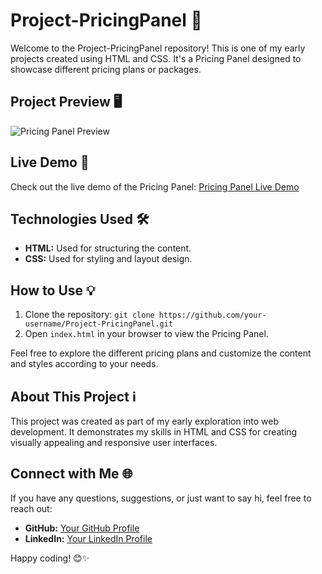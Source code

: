 # Project-PricingPanel 🌟

Welcome to the Project-PricingPanel repository! This is one of my early projects created using HTML and CSS. It's a Pricing Panel designed to showcase different pricing plans or packages. 

## Project Preview 🖥️

![Pricing Panel Preview](https://github.com/mandartule/Project-PricingPanel/assets/105853152/71f1a9c5-7a9d-4fde-95b8-680ba338800f)


## Live Demo 🚀

Check out the live demo of the Pricing Panel: [Pricing Panel Live Demo](https://your-live-demo-link-here)

## Technologies Used 🛠️

- **HTML:** Used for structuring the content.
- **CSS:** Used for styling and layout design.

## How to Use 💡

1. Clone the repository: `git clone https://github.com/your-username/Project-PricingPanel.git`
2. Open `index.html` in your browser to view the Pricing Panel.

Feel free to explore the different pricing plans and customize the content and styles according to your needs.

## About This Project ℹ️

This project was created as part of my early exploration into web development. It demonstrates my skills in HTML and CSS for creating visually appealing and responsive user interfaces.

## Connect with Me 🌐

If you have any questions, suggestions, or just want to say hi, feel free to reach out:

- **GitHub:** [Your GitHub Profile](https://github.com/mandartule)
- **LinkedIn:** [Your LinkedIn Profile](https://www.linkedin.com/in/mandartule)

Happy coding! 😊✨
